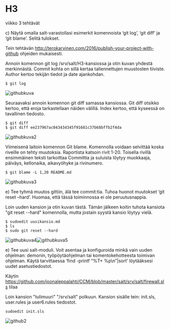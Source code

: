 # H3
viikko 3 tehtävät

c) Näytä omalla salt-varastollasi esimerkit komennoista ‘git log’, ‘git diff’ ja ‘git blame’. Selitä tulokset.

Tein tehtävän http://terokarvinen.com/2016/publish-your-project-with-github ohjeiden mukaisesti.

Annoin komennon git log /srv/salt/H3-kansiossa ja otin kuvan yhdestä merkinnästä. Commit kohta on sillä kertaa tallennettujen muustosten tiiviste. Author kertoo tekijän tiedot ja date ajankohdan.

```
$ git log 
```  
![githubkuva](https://user-images.githubusercontent.com/49511043/56204408-09d33e80-6050-11e9-8d14-93b8e68c51ad.jpg)  
  
Seuraavaksi annoin komennon git diff samassa kansiossa. Git diff otsikko kertoo, että eroja tarkastellaan näiden välillä. Index kertoo, että kyseessä on tavallinen tiedosto.

```
$ git diff
$ git diff ee237967ac043434345f91681c37b68bffb2f4da
```  
![githubkuva2](https://user-images.githubusercontent.com/49511043/56206140-56207d80-6054-11e9-9761-663fa78d5d2e.jpg)  

Viimeisenä laitoin komennon Git blame. Komennolla voidaan selvittää koska riveille on tehty muutoksia. Raportista katsoin rivit 1-20. Toisella rivillä ensimmäinen teksti tarkoittaa Committia ja suluista löytyy muokkaaja, päiväys, kellonaika, aikavyöhyke ja rivinumero.  

```
$ git blame -L 1,20 README.md
```  

![githubkuva3](https://user-images.githubusercontent.com/49511043/56210019-9a644b80-605d-11e9-8f35-ae7a08b8e7eb.jpg)  
  
e) Tee tyhmä muutos gittiin, älä tee commit:tia. Tuhoa huonot muutokset ‘git reset –hard’. Huomaa, että tässä toiminnossa ei ole peruutusnappia.  

Loin uuden kansion ja otin kuvan tästä. Tämän jälkeen koitin tuhota kansiota "git reset --hard" komennolla, mutta jostain syystä kansio löytyy vielä.

```
$ sudoedit uusikansio.md  
$ ls  
$ sudo git reset --hard
```  
![githubkuva4](https://user-images.githubusercontent.com/49511043/56211232-211a2800-6060-11e9-81f9-7448d9a47825.jpg)![githubkuva5](https://user-images.githubusercontent.com/49511043/56212253-545db680-6062-11e9-9913-d475f2b372b2.jpg)  

e) Tee uusi salt-moduli. Voit asentaa ja konfiguroida minkä vain uuden ohjelman: demonin, työpöytäohjelman tai komentokehotteesta toimivan ohjelman. Käytä tarvittaessa ‘find -printf “%T+ %p\n”|sort’ löytääksesi uudet asetustiedostot.

Käytin https://github.com/joonaleppalahti/CCM/blob/master/salt/srv/salt/firewall.sls tilaa  

Loin kansion "tulimuuri" "/srv/salt" polkuun. Kansion sisälle tein: init.sls, user.rules ja user6.rules tiedostot.  

```
sudoedit init.sls
```
![github2](https://user-images.githubusercontent.com/49511043/56312142-3a060480-6158-11e9-8b1b-7c0be54505fa.jpg)


















 









